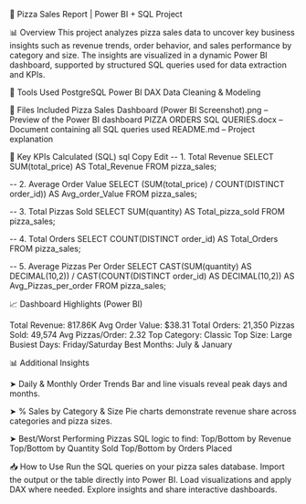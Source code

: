 🍕 Pizza Sales Report | Power BI + SQL Project

📊 Overview
This project analyzes pizza sales data to uncover key business insights such as revenue trends, order behavior, and sales performance by category and size. The insights are visualized in a dynamic Power BI dashboard, supported by structured SQL queries used for data extraction and KPIs.

🔧 Tools Used
PostgreSQL
Power BI
DAX
Data Cleaning & Modeling

📁 Files Included
Pizza Sales Dashboard (Power BI Screenshot).png – Preview of the Power BI dashboard
PIZZA ORDERS SQL QUERIES.docx – Document containing all SQL queries used
README.md – Project explanation

📌 Key KPIs Calculated (SQL)
sql
Copy
Edit
-- 1. Total Revenue
SELECT SUM(total_price) AS Total_Revenue FROM pizza_sales;

-- 2. Average Order Value
SELECT (SUM(total_price) / COUNT(DISTINCT order_id)) AS Avg_order_Value FROM pizza_sales;

-- 3. Total Pizzas Sold
SELECT SUM(quantity) AS Total_pizza_sold FROM pizza_sales;

-- 4. Total Orders
SELECT COUNT(DISTINCT order_id) AS Total_Orders FROM pizza_sales;

-- 5. Average Pizzas Per Order
SELECT CAST(SUM(quantity) AS DECIMAL(10,2)) / 
       CAST(COUNT(DISTINCT order_id) AS DECIMAL(10,2)) AS Avg_Pizzas_per_order
FROM pizza_sales;

📈 Dashboard Highlights (Power BI)

Total Revenue: 817.86K
Avg Order Value: $38.31
Total Orders: 21,350
Pizzas Sold: 49,574
Avg Pizzas/Order: 2.32
Top Category: Classic
Top Size: Large
Busiest Days: Friday/Saturday
Best Months: July & January

📊 Additional Insights

➤ Daily & Monthly Order Trends
Bar and line visuals reveal peak days and months.

➤ % Sales by Category & Size
Pie charts demonstrate revenue share across categories and pizza sizes.

➤ Best/Worst Performing Pizzas
SQL logic to find:
Top/Bottom by Revenue
Top/Bottom by Quantity Sold
Top/Bottom by Orders Placed

📥 How to Use
Run the SQL queries on your pizza sales database.
Import the output or the table directly into Power BI.
Load visualizations and apply DAX where needed.
Explore insights and share interactive dashboards.
